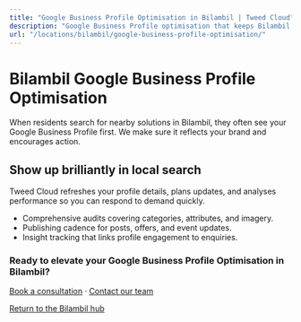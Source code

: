 ```yaml
---
title: "Google Business Profile Optimisation in Bilambil | Tweed Cloud"
description: "Google Business Profile optimisation that keeps Bilambil listings accurate and engaging."
url: "/locations/bilambil/google-business-profile-optimisation/"
---
```


# Bilambil Google Business Profile Optimisation

When residents search for nearby solutions in Bilambil, they often see your Google Business Profile first. We make sure it reflects your brand and encourages action.

## Show up brilliantly in local search

Tweed Cloud refreshes your profile details, plans updates, and analyses performance so you can respond to demand quickly.

- Comprehensive audits covering categories, attributes, and imagery.
- Publishing cadence for posts, offers, and event updates.
- Insight tracking that links profile engagement to enquiries.

### Ready to elevate your Google Business Profile Optimisation in Bilambil?

[Book a consultation](/consultation/) · [Contact our team](/contact/)

[Return to the Bilambil hub](/locations/bilambil/)
